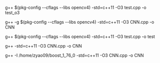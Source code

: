 g++ $(pkg-config --cflags --libs opencv4) -std=c++11 -O3 test.cpp -o test_o3

g++ -g $(pkg-config --cflags --libs opencv4) -std=c++11 -O3 CNN.cpp -o CNN

g++ $(pkg-config --cflags --libs opencv4) -std=c++11 -O3 test.cpp -o test

g++ -std=c++11 -O3 CNN.cpp -o CNN

g++ -I /home/zyao09/boost_1_76_0 -std=c++11 -O3 CNN.cpp -o CNN
